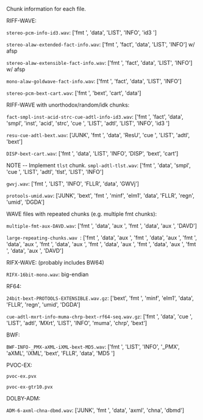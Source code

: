 Chunk information for each file.

RIFF-WAVE:

`stereo-pcm-info-id3.wav`: ['fmt ', 'data', 'LIST', 'INFO', 'id3 ']

`stereo-alaw-extended-fact-info.wav`: ['fmt ', 'fact', 'data', 'LIST', 'INFO'] w/ afsp

`stereo-alaw-extensible-fact-info.wav`: ['fmt ', 'fact', 'data', 'LIST', 'INFO'] w/ afsp

`mono-alaw-goldwave-fact-info.wav`: ['fmt ', 'fact', 'data', 'LIST', 'INFO']

`stereo-pcm-bext-cart.wav`: ['fmt ', 'bext', 'cart', 'data']

RIFF-WAVE with unorthodox/random/idk chunks:

`fact-smpl-inst-acid-strc-cue-adtl-info-id3.wav`: ['fmt ', 'fact', 'data', 'smpl', 'inst', 'acid', 'strc', 'cue ', 'LIST', 'adtl', 'LIST', 'INFO', 'id3 ']

`resu-cue-adtl-bext.wav`: ['JUNK', 'fmt ', 'data', 'ResU', 'cue ', 'LIST', 'adtl', 'bext']

`DISP-bext-cart.wav`: ['fmt ', 'data', 'LIST', 'INFO', 'DISP', 'bext', 'cart']

NOTE -- Implement `tlst` chunk.
`smpl-adtl-tlst.wav`: ['fmt ', 'data', 'smpl', 'cue ', 'LIST', 'adtl', 'tlst', 'LIST', 'INFO']

`gwvj.wav`: ['fmt ', 'LIST', 'INFO', 'FLLR', 'data', 'GWVj']

`protools-umid.wav`: ['JUNK', 'bext', 'fmt ', 'minf', 'elm1', 'data', 'FLLR', 'regn', 'umid', 'DGDA']

WAVE files with repeated chunks (e.g. multiple fmt chunks):

`multiple-fmt-aux-DAVD.wav`: ['fmt ', 'data', 'aux ', 'fmt ', 'data', 'aux ', 'DAVD']

`large-repeating-chunks.wav `: ['fmt ', 'data', 'aux ', 'fmt ', 'data', 'aux ', 'fmt ', 'data', 'aux ', 'fmt ', 'data', 'aux ', 'fmt ', 'data', 'aux ', 'fmt ', 'data', 'aux ', 'fmt ', 'data', 'aux ', 'DAVD']

RIFX-WAVE: (probably includes BW64)

`RIFX-16bit-mono.wav`: big-endian

RF64:

`24bit-bext-PROTOOLS-EXTENSIBLE.wav.gz`: ['bext', 'fmt ', 'minf', 'elm1', 'data', 'FLLR', 'regn', 'umid', 'DGDA']

`cue-adtl-mxrt-info-muma-chrp-bext-rf64-seq.wav.gz`: ['fmt ', 'data', 'cue ', 'LIST', 'adtl', 'MXrt', 'LIST', 'INFO', 'muma', 'chrp', 'bext']

BWF:

`BWF-INFO-_PMX-aXML-iXML-bext-MD5.wav`: ['fmt ', 'LIST', 'INFO', '_PMX', 'aXML', 'iXML', 'bext', 'FLLR', 'data', 'MD5 ']

PVOC-EX:

`pvoc-ex.pvx`

`pvoc-ex-gtr10.pvx`

DOLBY-ADM:

`ADM-6-axml-chna-dbmd.wav`: ['JUNK', 'fmt ', 'data', 'axml', 'chna', 'dbmd']













